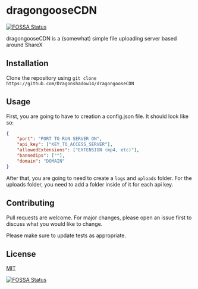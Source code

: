 # dragongooseCDN
[![FOSSA Status](https://app.fossa.com/api/projects/git%2Bgithub.com%2FDragonshadow14%2FdragongooseCDN.svg?type=shield)](https://app.fossa.com/projects/git%2Bgithub.com%2FDragonshadow14%2FdragongooseCDN?ref=badge_shield)


dragongooseCDN is a (somewhat) simple file uploading server based around ShareX

## Installation

Clone the repository using `git clone https://github.com/Dragonshadow14/dragongooseCDN`

## Usage

First, you are going to have to creation a config.json file.
It should look like so:
```json
{
    "port": "PORT TO RUN SERVER ON",
    "api_key": ["KEY_TO_ACCESS_SERVER"],
    "allowedExtensions": ["EXTENSION (mp4, etc)"],
    "bannedips": [""],
    "domain": "DOMAIN"
}
```

After that, you are going to need to create a `logs` and `uploads` folder.
For the uploads folder, you need to add a folder inside of it for each api key.


## Contributing
Pull requests are welcome. For major changes, please open an issue first to discuss what you would like to change.

Please make sure to update tests as appropriate.

## License
[MIT](https://choosealicense.com/licenses/mit/)

[![FOSSA Status](https://app.fossa.com/api/projects/git%2Bgithub.com%2FDragonshadow14%2FdragongooseCDN.svg?type=large)](https://app.fossa.com/projects/git%2Bgithub.com%2FDragonshadow14%2FdragongooseCDN?ref=badge_large)
